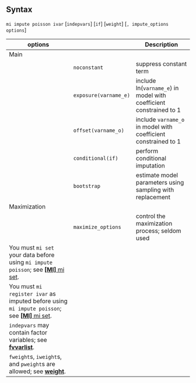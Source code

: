 ## Syntax

`mi impute poisson ivar` \[`indepvars`\] \[`if`\] \[`weight`\]
\[`, impute_options options`\]

| options                                                                                                                                                                             |                       | Description                                                        |
|-------------------------------------------------------------------------------------------------------------------------------------------------------------------------------------|-----------------------|--------------------------------------------------------------------|
| Main                                                                                                                                                                                |                       |                                                                    |
|                                                                                                                                                                                     | `noconstant`          | suppress constant term                                             |
|                                                                                                                                                                                     | `exposure(varname_e)` | include ln(`varname_e`) in model with coefficient constrained to 1 |
|                                                                                                                                                                                     | `offset(varname_o)`   | include `varname_o` in model with coefficient constrained to 1     |
|                                                                                                                                                                                     | `conditional(if)`     | perform conditional imputation                                     |
|                                                                                                                                                                                     | `bootstrap`           | estimate model parameters using sampling with replacement          |
| Maximization                                                                                                                                                                        |                       |                                                                    |
|                                                                                                                                                                                     | `maximize_options`    | control the maximization process; seldom used                      |
| You must `mi set` your data before using `mi impute poisson`; see [<strong>[MI]</strong> mi set](http://www.stata.com/help.cgi?mi_set).              |                       |                                                                    |
| You must `mi register ivar` as imputed before using `mi impute poisson`; see [<strong>[MI]</strong> mi set](http://www.stata.com/help.cgi?mi_set). |                       |                                                                    |
| `indepvars` may contain factor variables; see [<strong>fvvarlist</strong>](http://www.stata.com/help.cgi?fvvarlist).                                     |                       |                                                                    |
| `fweight`s, `iweight`s, and `pweight`s are allowed; see [<strong>weight</strong>](http://www.stata.com/help.cgi?weight).                                 |                       |                                                                    |
